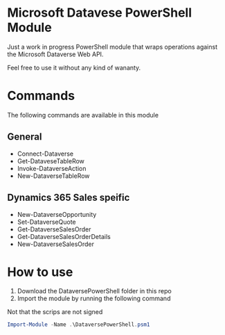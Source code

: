 # Microsoft Datavese PowerShell Module

Just a work in progress PowerShell module that wraps operations against the Microsoft Dataverse Web API.

Feel free to use it without any kind of wananty.

# Commands

The following commands are available in this module

## General

* Connect-Dataverse
* Get-DataveseTableRow
* Invoke-DataverseAction
* New-DataverseTableRow

## Dynamics 365 Sales speific

* New-DataverseOpportunity
* Set-DataverseQuote
* Get-DataverseSalesOrder
* Get-DataverseSalesOrderDetails
* New-DataverseSalesOrder

# How to use

1. Download the DataversePowerShell folder in this repo
2. Import the module by running the following command

Not that the scrips are not signed

```powershell
Import-Module -Name .\DataversePowerShell.psm1
```
